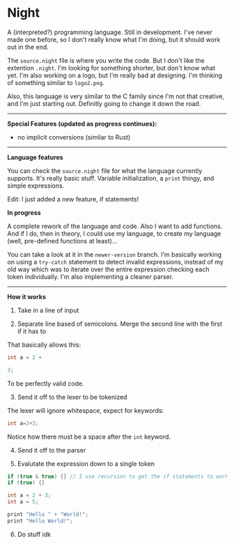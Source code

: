 # Night

A (interpreted?) programming language. Still in development. I've never made one before, so I don't really know what I'm doing, but it should work out in the end.

The `source.night` file is where you write the code. But I don't like the extention `.night`. I'm looking for something shorter, but don't know what yet. I'm also working on a logo, but I'm really bad at designing. I'm thinking of something similar to `logo2.png`.

Also, this language is very similar to the C family since I'm not that creative, and I'm just starting out. Definitly going to change it down the road.

---

**Special Features (updated as progress continues):**

- no implicit conversions (similar to Rust)

---

**Language features**

You can check the `source.night` file for what the language currently supports. It's really basic stuff. Variable initialization, a `print` thingy, and simple expressions.

Edit: I just added a new feature, if statements!

**In progress**

A complete rework of the language and code. Also I want to add functions. And if I do, then in theory, I could use my language, to create my language (well, pre-defined functions at least)...

You can take a look at it in the `newer-version` branch. I'm basically working on using a `try-catch` statement to detect invalid expressions, instead of my old way which was to iterate over the entire expression checking each token individually. I'm also implementing a cleaner parser.

---

**How it works**

1. Take in a line of input

2. Separate line based of semicolons. Merge the second line with the first if it has to

That basically allows this:

```cpp
int a = 2 +

3;
```

To be perfectly valid code.

3. Send it off to the lexer to be tokenized

The lexer will ignore whitespace, expect for keywords:

```cpp
int a=2+3;
```

Notice how there must be a space after the `int` keyword.

4. Send it off to the parser

5. Evalutate the expression down to a single token

```cpp
if (true & true) {} // I use recursion to get the if statements to work
if (true) {}

int a = 2 + 3;
int a = 5;

print "Hello " + "World!";
print "Hello World!";
```

6. Do stuff idk

